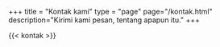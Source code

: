 +++
title = "Kontak kami"
type = "page"
page="/kontak.html"
description="Kirimi kami pesan, tentang apapun itu."
+++

{{< kontak >}}